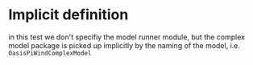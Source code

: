 # Implicit definition

in this test we don't specifiy the model runner module, but the complex model package is picked up implicitly by the naming of the model, i.e. `OasisPiWindComplexModel`
